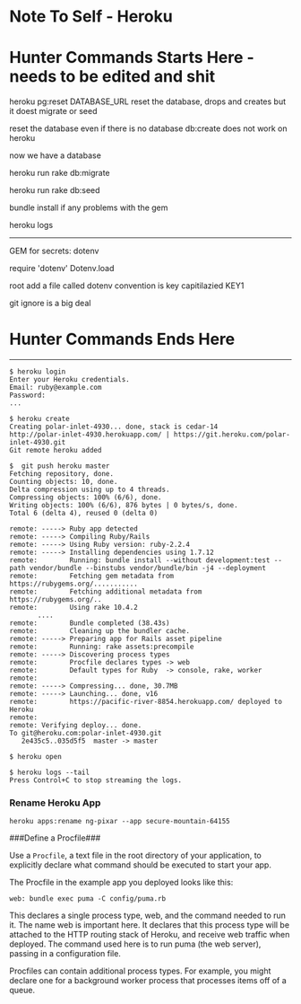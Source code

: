 # Note To Self - Heroku

  
# Hunter Commands Starts Here - needs to be edited and shit

heroku pg:reset DATABASE_URL
reset the database, drops and creates but it doest migrate or seed

reset the database even if there is no database
db:create does not work on heroku

now we have a database

heroku run rake db:migrate

heroku run rake db:seed

bundle install  if any problems with the gem

heroku logs

---------------------------

GEM for secrets:  dotenv

require 'dotenv'
Dotenv.load


root add a file called dotenv
convention is key capitilazied KEY1


git ignore is a big deal


# Hunter Commands Ends Here

-------

```
$ heroku login
Enter your Heroku credentials.
Email: ruby@example.com
Password:
...
```

```
$ heroku create
Creating polar-inlet-4930... done, stack is cedar-14
http://polar-inlet-4930.herokuapp.com/ | https://git.heroku.com/polar-inlet-4930.git
Git remote heroku added
```


```
$  git push heroku master
Fetching repository, done.
Counting objects: 10, done.
Delta compression using up to 4 threads.
Compressing objects: 100% (6/6), done.
Writing objects: 100% (6/6), 876 bytes | 0 bytes/s, done.
Total 6 (delta 4), reused 0 (delta 0)

remote: -----> Ruby app detected
remote: -----> Compiling Ruby/Rails
remote: -----> Using Ruby version: ruby-2.2.4
remote: -----> Installing dependencies using 1.7.12
remote:        Running: bundle install --without development:test --path vendor/bundle --binstubs vendor/bundle/bin -j4 --deployment
remote:        Fetching gem metadata from https://rubygems.org/...........
remote:        Fetching additional metadata from https://rubygems.org/..
remote:        Using rake 10.4.2
       ....
remote:        Bundle completed (38.43s)
remote:        Cleaning up the bundler cache.
remote: -----> Preparing app for Rails asset pipeline
remote:        Running: rake assets:precompile
remote: -----> Discovering process types
remote:        Procfile declares types -> web
remote:        Default types for Ruby  -> console, rake, worker
remote:
remote: -----> Compressing... done, 30.7MB
remote: -----> Launching... done, v16
remote:        https://pacific-river-8854.herokuapp.com/ deployed to Heroku
remote:
remote: Verifying deploy... done.
To git@heroku.com:polar-inlet-4930.git
   2e435c5..035d5f5  master -> master
```

```
$ heroku open
```


```
$ heroku logs --tail
Press Control+C to stop streaming the logs.
```

### Rename Heroku App

```
heroku apps:rename ng-pixar --app secure-mountain-64155
```

###Define a Procfile###

Use a ```Procfile```, a text file in the root directory of your application, to explicitly declare what command should be executed to start your app.

The Procfile in the example app you deployed looks like this:

```
web: bundle exec puma -C config/puma.rb
```

This declares a single process type, web, and the command needed to run it. The name web is important here. It declares that this process type will be attached to the HTTP routing stack of Heroku, and receive web traffic when deployed. The command used here is to run puma (the web server), passing in a configuration file.

Procfiles can contain additional process types. For example, you might declare one for a background worker process that processes items off of a queue.




